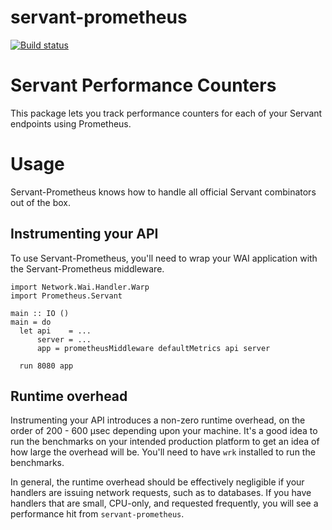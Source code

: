 # servant-prometheus

[![Build status](https://github.com/worm2fed/servant-prometheus/actions/workflows/ci.yml/badge.svg)](https://github.com/worm2fed/servant-prometheus/actions/workflows/ci.yml)

# Servant Performance Counters

This package lets you track performance counters for each of your Servant endpoints using Prometheus.

# Usage

Servant-Prometheus knows how to handle all official Servant combinators out of the box.

## Instrumenting your API
To use Servant-Prometheus, you'll need to wrap your WAI application with the Servant-Prometheus middleware.

```
import Network.Wai.Handler.Warp
import Prometheus.Servant

main :: IO ()
main = do
  let api    = ...
      server = ...
      app = prometheusMiddleware defaultMetrics api server

  run 8080 app
```

## Runtime overhead
Instrumenting your API introduces a non-zero runtime overhead, on the order of 200 - 600 µsec depending upon your machine. It's a good idea to run the benchmarks on your intended production platform to get an idea of how large the overhead will be. You'll need to have `wrk` installed to run the benchmarks.

In general, the runtime overhead should be effectively negligible if your handlers are issuing network requests, such as to databases. If you have handlers that are small, CPU-only, and requested frequently, you will see a performance hit from `servant-prometheus`.
